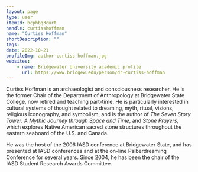 ```yaml
---
layout: page
type: user
itemId: bcphbq3curt
handle: curtisshoffman
name: "Curtiss Hoffman"
shortDescription: ""
tags:
date: 2022-10-21
profileImg: author-curtiss-hoffman.jpg
websites:
    - name: Bridgewater University academic profile
      url: https://www.bridgew.edu/person/dr-curtiss-hoffman
---
```


Curtiss Hoffman is an archaeologist and consciousness researcher. He is the former Chair of the Department of Anthropology at Bridgewater State College, now retired and teaching part-time. He is particularly interested in cultural systems of thought related to dreaming, myth, ritual, visions, religious iconography, and symbolism, and is the author of _The Seven Story Tower: A Mythic Journey through Space and Time_, and _Stone Prayers_, which explores Native American sacred stone structures throughout the eastern seaboard of the U.S. and Canada.

He was the host of the 2006 IASD conference at Bridgewater State, and has presented at IASD conferences and at the on-line Psiberdreaming Conference for several years. Since 2004, he has been the chair of the IASD Student Research Awards Committee.
